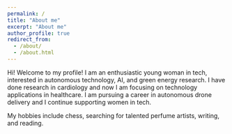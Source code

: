 ```yaml
---
permalink: /
title: "About me"
excerpt: "About me"
author_profile: true
redirect_from: 
  - /about/
  - /about.html
---
```


Hi! Welcome to my profile! I am an enthusiastic young woman in tech, interested in autonomous technology, AI, and green energy research. I have done research in cardiology and now I am focusing on technology applications in healthcare. I am pursuing a career in autonomous drone delivery and I continue supporting women in tech.

My hobbies include chess, searching for talented perfume artists,  writing, and reading.
